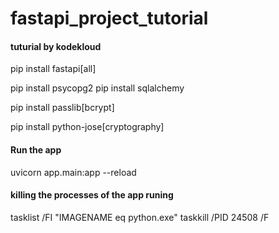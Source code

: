 # fastapi_project_tutorial
#### tuturial by kodekloud


pip install fastapi[all]

pip install psycopg2
pip install sqlalchemy 


pip install passlib[bcrypt]

pip install python-jose[cryptography] 


#### Run the app
uvicorn app.main:app --reload



#### killing the processes of the app runing
tasklist /FI "IMAGENAME eq python.exe"
taskkill /PID 24508  /F